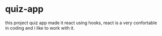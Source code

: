 # quiz-app

this project quiz app made it react using hooks, react is a very confortable in coding and i like to work with it.  
